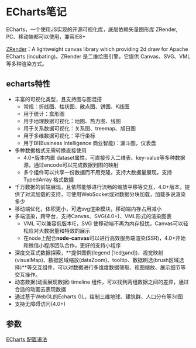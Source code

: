 # ECharts笔记
ECharts，一个使用JS实现的开源可视化库，底层依赖矢量图形库 ZRender, PC、移动端都可以使用，兼容IE8+

[ZRender](https://github.com/ecomfe/zrender)：A lightweight canvas library which providing 2d draw for Apache ECharts (incubating)。ZRender 是二维绘图引擎，它提供 Canvas、SVG、VML 等多种渲染方式。

## echarts特性

- 丰富的可视化类型，且支持图与图混搭
  - 常规：折线图、柱状图、散点图、饼图、K线图
  - 用于统计：盒形图
  - 用于地理数据可视化：地图、热力图、线图
  - 用于关系数据可视化：关系图、treemap、旭日图
  - 用于多维数据可视化：平行坐标
  - 用于BI(Business Intelligence 商业智能)：漏斗图，仪表盘
- 多种数据格式无需转换直接使用
  - 4.0+版本内置 dataset属性，可直接传入二维表、key-value等多种数据源，通过encode可以完成数据到图的映射
  - 多个组件可以共享一份数据而不用克隆，支持大数据量展现，支持 TypedArray 格式数据
- 千万数据的前端展现，且依然能够进行流畅的缩放平移等交互，4.0+版本，提供了对流加载的支持，可使用WebSocket或对数据分块加载，加载多说渲染多少
- 移动端优化，体积更小，可选svg渲染模块，移动端内存占用减小
- 多端渲染，跨平台，支持Canvas、SVG(4.0+)、VML形式的渲染图表
  - VML 可以兼容低版本IE，SVG 使移动端不再为内存担忧，Canvas可以轻松应对大数据量和特效的展示
  - 在node上配合**node-canvas**可以进行高效服务端渲染(SSR)，4.0+开始和微信小程序团队合作，更好的支持小程序
- 深度交互式数据探索，**提供图例(legend [ˈledʒənd])、视觉映射(visualMap)、数据区域缩放(dataZoom)、tooltip、数据刷选(brush区域选择)**等交互组件，可以对数据进行多维度数据筛取、视图缩放、展示细节等交互操作。
- 动态数据(动画展现数据) timeline 组件，可以找到两组数据之间的差异，通过合适的动画去表现数据
- 通过基于WebGL的Echarts GL，绘制三维地球、建筑群、人口分布等3d图
- 支持无障碍访问(4.0+)


## 参数

[ECharts 配置语法](https://www.runoob.com/echarts/echarts-setup.html)